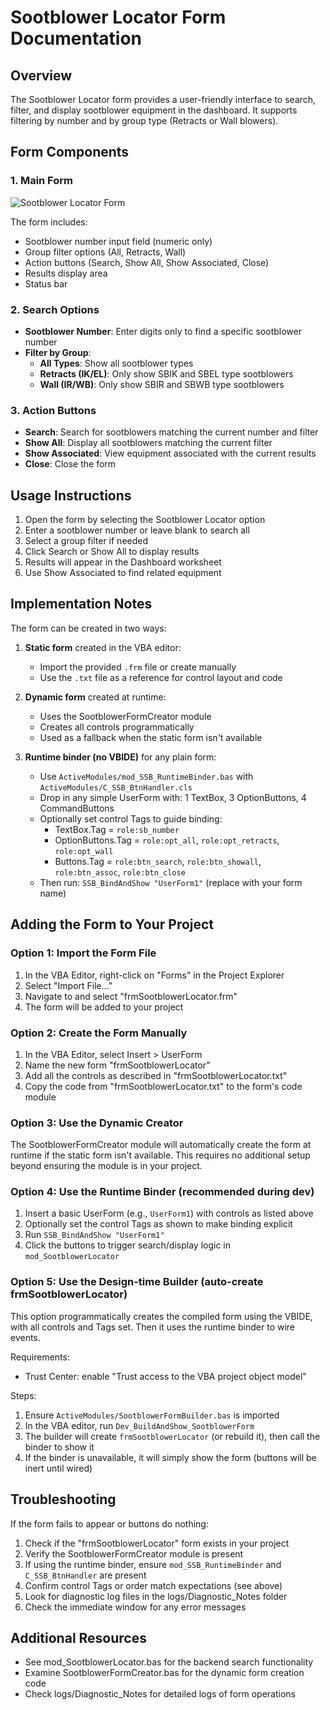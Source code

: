 # Sootblower Locator Form Documentation

## Overview

The Sootblower Locator form provides a user-friendly interface to search, filter, and display sootblower equipment in the dashboard. It supports filtering by number and by group type (Retracts or Wall blowers).

## Form Components

### 1. Main Form
![Sootblower Locator Form](form_image.png)

The form includes:
- Sootblower number input field (numeric only)
- Group filter options (All, Retracts, Wall)
- Action buttons (Search, Show All, Show Associated, Close)
- Results display area
- Status bar

### 2. Search Options

- **Sootblower Number**: Enter digits only to find a specific sootblower number
- **Filter by Group**:
  - **All Types**: Show all sootblower types
  - **Retracts (IK/EL)**: Only show SBIK and SBEL type sootblowers
  - **Wall (IR/WB)**: Only show SBIR and SBWB type sootblowers

### 3. Action Buttons

- **Search**: Search for sootblowers matching the current number and filter
- **Show All**: Display all sootblowers matching the current filter
- **Show Associated**: View equipment associated with the current results
- **Close**: Close the form

## Usage Instructions

1. Open the form by selecting the Sootblower Locator option
2. Enter a sootblower number or leave blank to search all
3. Select a group filter if needed
4. Click Search or Show All to display results
5. Results will appear in the Dashboard worksheet
6. Use Show Associated to find related equipment

## Implementation Notes

The form can be created in two ways:

1. **Static form** created in the VBA editor:
   - Import the provided `.frm` file or create manually
   - Use the `.txt` file as a reference for control layout and code

2. **Dynamic form** created at runtime:
   - Uses the SootblowerFormCreator module
   - Creates all controls programmatically
   - Used as a fallback when the static form isn't available

3. **Runtime binder (no VBIDE)** for any plain form:
   - Use `ActiveModules/mod_SSB_RuntimeBinder.bas` with `ActiveModules/C_SSB_BtnHandler.cls`
   - Drop in any simple UserForm with: 1 TextBox, 3 OptionButtons, 4 CommandButtons
   - Optionally set control Tags to guide binding:
     - TextBox.Tag = `role:sb_number`
     - OptionButtons.Tag = `role:opt_all`, `role:opt_retracts`, `role:opt_wall`
     - Buttons.Tag = `role:btn_search`, `role:btn_showall`, `role:btn_assoc`, `role:btn_close`
   - Then run: `SSB_BindAndShow "UserForm1"` (replace with your form name)

## Adding the Form to Your Project

### Option 1: Import the Form File

1. In the VBA Editor, right-click on "Forms" in the Project Explorer
2. Select "Import File..."
3. Navigate to and select "frmSootblowerLocator.frm"
4. The form will be added to your project

### Option 2: Create the Form Manually

1. In the VBA Editor, select Insert > UserForm
2. Name the new form "frmSootblowerLocator"
3. Add all the controls as described in "frmSootblowerLocator.txt"
4. Copy the code from "frmSootblowerLocator.txt" to the form's code module

### Option 3: Use the Dynamic Creator

The SootblowerFormCreator module will automatically create the form at runtime if the static form isn't available. This requires no additional setup beyond ensuring the module is in your project.

### Option 4: Use the Runtime Binder (recommended during dev)

1. Insert a basic UserForm (e.g., `UserForm1`) with controls as listed above
2. Optionally set the control Tags as shown to make binding explicit
3. Run `SSB_BindAndShow "UserForm1"`
4. Click the buttons to trigger search/display logic in `mod_SootblowerLocator`

### Option 5: Use the Design-time Builder (auto-create frmSootblowerLocator)

This option programmatically creates the compiled form using the VBIDE, with all controls and Tags set. Then it uses the runtime binder to wire events.

Requirements:
- Trust Center: enable "Trust access to the VBA project object model"

Steps:
1. Ensure `ActiveModules/SootblowerFormBuilder.bas` is imported
2. In the VBA editor, run `Dev_BuildAndShow_SootblowerForm`
3. The builder will create `frmSootblowerLocator` (or rebuild it), then call the binder to show it
4. If the binder is unavailable, it will simply show the form (buttons will be inert until wired)

## Troubleshooting

If the form fails to appear or buttons do nothing:
1. Check if the "frmSootblowerLocator" form exists in your project
2. Verify the SootblowerFormCreator module is present
3. If using the runtime binder, ensure `mod_SSB_RuntimeBinder` and `C_SSB_BtnHandler` are present
4. Confirm control Tags or order match expectations (see above)
3. Look for diagnostic log files in the logs/Diagnostic_Notes folder
4. Check the immediate window for any error messages

## Additional Resources

- See mod_SootblowerLocator.bas for the backend search functionality
- Examine SootblowerFormCreator.bas for the dynamic form creation code
- Check logs/Diagnostic_Notes for detailed logs of form operations